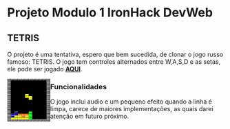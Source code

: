 # Projeto Modulo 1 IronHack DevWeb 
## TETRIS

O projeto é uma tentativa, espero que bem sucedida, de clonar o jogo russo famoso: TETRIS. O jogo tem controles alternados entre W,A,S,D e as setas, ele pode ser jogado [**AQUI**](https://igorgalvaob.github.io/ProjetoModulo1/).

<img src="images/imagesREADME/Tetris.png" align="left" width="100" height="100">

### Funcionalidades
O jogo inclui audio e um pequeno efeito quando a linha é limpa, carece de maiores implementações, as quais darei atenção em futuro próximo.
